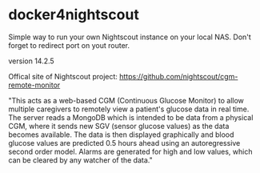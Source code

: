 # docker4nightscout
Simple way to run your own Nightscout instance on your local NAS. Don't forget to redirect port on yout router.

version 14.2.5

Offical site of Nightscout project:
https://github.com/nightscout/cgm-remote-monitor

"This acts as a web-based CGM (Continuous Glucose Monitor) to allow multiple caregivers to remotely view a patient's glucose data in real time. The server reads a MongoDB which is intended to be data from a physical CGM, where it sends new SGV (sensor glucose values) as the data becomes available. The data is then displayed graphically and blood glucose values are predicted 0.5 hours ahead using an autoregressive second order model. Alarms are generated for high and low values, which can be cleared by any watcher of the data."
